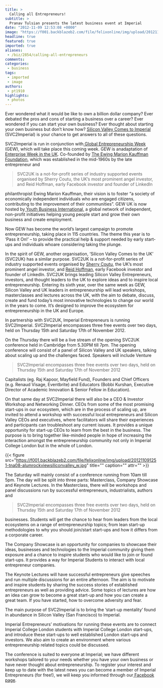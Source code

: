 ```yaml
---
title: >
  Calling all Entrepreneurs!
subtitle: >
  Pranav Tulsian presents the latest business event at Imperial
date: "2012-11-09 12:53:08 +0000"
image: "https://f001.backblazeb2.com/file/felixonline/img/upload/201211091252-tna08-untitled-7.jpg"
headline: true
featured: true
imported: true
aliases:
 - /biz/2854/calling-all-entrepreneurs
comments:
categories:
 - business
tags:
 - imported
 - image
authors:
 - pt1910
highlights:
 - photos
---
```


Ever wondered what it would be like to own a billion dollar company? Ever debated the pros and cons of starting a business over a career? Ever wondered if you can start your own business? Ever thought about starting your own business but don’t know how? [Silicon Valley Comes to Imperial](http://www.svc2imperial.com/) (SVC2Imperial) is your chance to get answers to all of these questions.

SVC2Imperial is run in conjunction with[ Global Entrepreneurship Week ](http://www.gew.org.uk/)(GEW), which will take place this coming week. GEW is anadaptation of [Enterprise Week in the UK](http://www.enterpriseweek.org.uk/). Co-founded by [The Ewing Marion Kauffman Foundation](http://www.kauffman.org/), which was established in the mid-1960s by the late entrepreneur and

> SVC2UK is a not-for-profit series of industry supported events organised by Sherry Coutu, the UK’s most prominent angel investor, and Reid Hoffman, early Facebook investor and founder of LinkedIn

philanthropist Ewing Marion Kauffman, their vision is to foster “a society of economically independent individuals who are engaged citizens, contributing to the improvement of their communities”. GEW UK is now hosted by[ Youth Business International,](http://www.youthbusiness.org/) a global network of independent, non-profit initiatives helping young people start and grow their own business and create employment.

Now GEW has become the world’s largest campaign to promote entrepreneurship, taking place in 115 countries. The theme this year is to ‘Pass it On!’ – to provide the practical help & support needed by early start-ups and individuals whoare considering taking the plunge.

In the spirit of GEW, another organisation, ‘Silicon Valley Comes to the UK’ (SVC2UK) has a similar purpose. SVC2UK is a not-for-profit series of industry supported events organised by [Sherry Coutu](http://www.crunchbase.com/person/sherry-coutu-2), the UK’s most prominent angel investor, and [Reid Hoffman](http://en.wikipedia.org/wiki/Reid_Hoffman), early Facebook investor and founder of LinkedIn. SVC2UK brings leading Silicon Valley Entrepreneurs, investors, and thought leaders to the UK to explore ideas and to inspire local entrepreneurship. Entering its sixth year, over the same week as GEW, Silicon Valley and UK leaders in entrepreneurship will lead workshops, masterclasses and lectures across the UK, with the aim to debate, discuss, create and fund today’s most innovative technologies to change our world in the years to come. It’s designed to improve the ecosystem for entrepreneurship in the UK and Europe.

In partnership with SVC2UK, Imperial Entrepreneurs is running SVC2Imperial. SVC2Imperial encompasses three free events over two days, held on Thursday 15th and Saturday 17th of November 2012.

On the Thursday there will be a live stream of the opening SVC2UK conference held in Cambridge from 5.30PM till 7pm. The opening conference will consist of a panel of Silicon Valley and UK speakers, talking about scaling up and the challenges faced. Speakers will include Venture

> SVC2Imperial encompasses three free events over two days, held on Thursday 15th and Saturday 17th of November 2012

Capitalists (eg. Raj Kapoor, Mayfield Fund), Founders and Chief Officers (e.g. Renaud Visage, Eventbrite) and Educators (Bobbi Kurshan, Executive Director of Academic Innovation & Senior Fellow in Education).

On that same day at SVC2Imperial there will also be a CEO & Investor Workshop and Networking Dinner. CEOs from some of the most promising start-ups in our ecosystem, which are in the process of scaling up, are invited to attend a workshop with successful local entrepreneurs and Silicon Valley CEOs and executives, where facilitators will share their experiences and participants can troubleshoot any current issues. It provides a unique opportunity for start-up CEOs to learn from the best in the business. The purpose is to bring together like-minded people in hope of increasing the interaction amongst the entrepreneurship community not only in Imperial College London but in the whole of London.

{{< figure src="https://f001.backblazeb2.com/file/felixonline/img/upload/201211091251-tna08-alumrockviewsiliconvalley_w.jpg" title="" caption="" attr="" >}}

The Saturday will mainly consist of a conference running from 10am till 5pm. The day will be split into three parts: Masterclass, Company Showcase and Keynote Lectures. In the Masterclass, there will be workshops and panel discussions run by successful entrepreneurs, industrialists, authors and

> SVC2Imperial encompasses three free events over two days, held on Thursday 15th and Saturday 17th of November 2012

businesses. Students will get the chance to hear from leaders from the local ecosystems on a range of entrepreneurship topics; from lean start-up methodologies to why you should join/start start-ups and how it differs from a corporate career.

The Company Showcase is an opportunity for companies to showcase their ideas, businesses and technologies to the Imperial community giving them exposure and a chance to inspire students who would like to join or found start-ups. It provides a way for Imperial Students to interact with local entrepreneur companies.

The Keynote Lectures will have successful entrepreneurs give speeches and run multiple discussions for an entire afternoon. The aim is to motivate and inspire students by sharing the success stories of established entrepreneurs as well as providing advice. Some topics of lectures are how an idea can grow to become a great start-up and how you can create a great team. If you have started, how to overcome adversity and fear.

The main purpose of SVC2Imperial is to bring the ‘start-up mentality’ found in abundance in Silicon Valley (San Francisco) to Imperial.

Imperial Entrepreneurs’ motivations for running these events are to connect Imperial College London students with Imperial College London start-ups, and introduce these start-ups to well established London start-ups and investors. We also aim to create an environment where various entrepreneurship related topics could be discussed.

The conference is suited to everyone at Imperial; we have different workshops tailored to your needs whether you have your own business or have never thought about entrepreneurship. To register your interest and keep up to date with the latest news you can become a member of Imperial Entrepreneurs (for free!), we will keep you informed through our[ Facebook page](https://www.facebook.com/groups/2204326597/).
